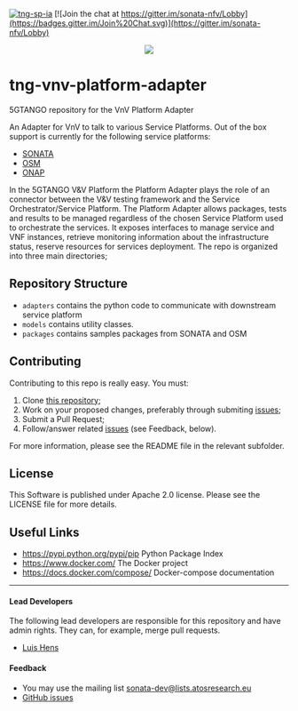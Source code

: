 [![tng-sp-ia](http://jenkins.sonata-nfv.eu/buildStatus/icon?job=tng-sp-ia)](http://jenkins.sonata-nfv.eu/job/tng-sp-ia)
[![Join the chat at https://gitter.im/sonata-nfv/Lobby](https://badges.gitter.im/Join%20Chat.svg)](https://gitter.im/sonata-nfv/Lobby)
 
 <p align="center"><img src="https://github.com/sonata-nfv/tng-api-gtw/wiki/images/sonata-5gtango-logo-500px.png" /></p>
 
# tng-vnv-platform-adapter
5GTANGO repository for the VnV Platform Adapter


An Adapter for VnV to talk to various Service Platforms. Out of the box support is currently for the following service platforms:
* [SONATA](http://www.sonata-nfv.eu/)
* [OSM](https://osm.etsi.org/)
* [ONAP](https://www.onap.org/)


In the 5GTANGO V&V Platform the Platform Adapter plays the role of an connector between the V&V testing framework and the Service Orchestrator/Service Platform.
The Platform Adapter allows packages, tests and results to  be managed regardless of the chosen Service Platform used to orchestrate the services. 
It exposes interfaces to manage service and VNF instances, retrieve monitoring information about the infrastructure status, reserve resources for services deployment.
The repo is organized into three main directories;

## Repository Structure
  
 * `adapters` contains the python code to  communicate with downstream service platform 
 * `models` contains utility classes.
 * `packages` contains samples packages from SONATA and OSM

## Contributing

Contributing to this repo is really easy. You must:

1. Clone [this repository](https://github.com/sonata-nfv/tng-vnv-platform-adapter);
2. Work on your proposed changes, preferably through submiting [issues](https://github.com/sonata-nfv/tng-vnv-platform-adapter/issues);
3. Submit a Pull Request;
4. Follow/answer related [issues](https://github.com/sonata-nfv/tng-vnv-platform-adapter/issues) (see Feedback, below).

For more information, please see the README file in the relevant subfolder.

## License

This Software is published under Apache 2.0 license. Please see the LICENSE file for more details.

## Useful Links

* https://pypi.python.org/pypi/pip Python Package Index
* https://www.docker.com/ The Docker project
* https://docs.docker.com/compose/ Docker-compose documentation

---
#### Lead Developers

The following lead developers are responsible for this repository and have admin rights. They can, for example, merge pull requests.

 * [Luis Hens](https://github.com/luishens01)

#### Feedback

* You may use the mailing list [sonata-dev@lists.atosresearch.eu](mailto:sonata-dev@lists.atosresearch.eu)
* [GitHub issues](https://github.com/sonata-nfv/son-sp-infrabstract/issues)